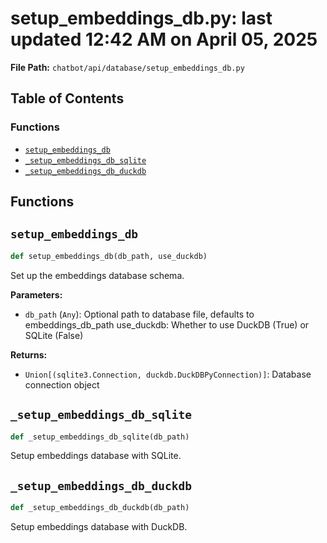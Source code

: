 # setup_embeddings_db.py: last updated 12:42 AM on April 05, 2025

**File Path:** `chatbot/api/database/setup_embeddings_db.py`

## Table of Contents

### Functions

- [`setup_embeddings_db`](#setup_embeddings_db)
- [`_setup_embeddings_db_sqlite`](#_setup_embeddings_db_sqlite)
- [`_setup_embeddings_db_duckdb`](#_setup_embeddings_db_duckdb)

## Functions

## `setup_embeddings_db`

```python
def setup_embeddings_db(db_path, use_duckdb)
```

Set up the embeddings database schema.

**Parameters:**

- `db_path` (`Any`): Optional path to database file, defaults to embeddings_db_path
use_duckdb: Whether to use DuckDB (True) or SQLite (False)

**Returns:**

- `Union[(sqlite3.Connection, duckdb.DuckDBPyConnection)]`: Database connection object

## `_setup_embeddings_db_sqlite`

```python
def _setup_embeddings_db_sqlite(db_path)
```

Setup embeddings database with SQLite.

## `_setup_embeddings_db_duckdb`

```python
def _setup_embeddings_db_duckdb(db_path)
```

Setup embeddings database with DuckDB.
